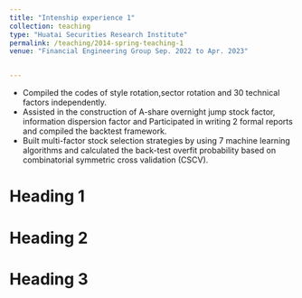 ```yaml
---
title: "Intenship experience 1"
collection: teaching
type: "Huatai Securities Research Institute"
permalink: /teaching/2014-spring-teaching-1
venue: "Financial Engineering Group Sep. 2022 to Apr. 2023"


---
```

* Compiled the codes of style rotation,sector rotation and 30 technical factors independently.
* Assisted in the construction of A-share overnight jump stock factor, information dispersion factor and Participated in writing 2 formal reports and compiled the 
  backtest framework.
* Built multi-factor stock selection strategies by using 7 machine learning algorithms and calculated the back-test overfit probability based on combinatorial symmetric cross validation (CSCV).




Heading 1
======

Heading 2
======

Heading 3
======
